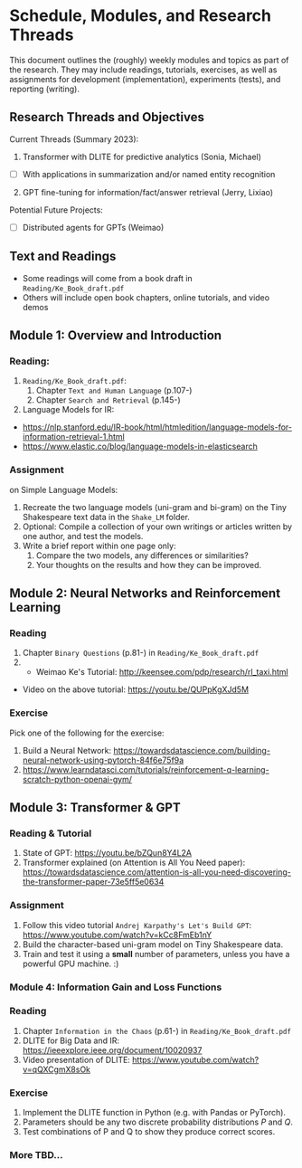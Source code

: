 # Schedule, Modules, and Research Threads

This document outlines the (roughly) weekly modules and topics as part of the research. 
They may include readings, tutorials, exercises, as well as assignments for development (implementation), experiments (tests), and reporting (writing).

## Research Threads and Objectives

Current Threads (Summary 2023): 

1. Transformer with DLITE for predictive analytics (Sonia, Michael)
  * [ ] With applications in summarization and/or named entity recognition
2. GPT fine-tuning for information/fact/answer retrieval (Jerry, Lixiao)

Potential Future Projects: 

* [ ] Distributed agents for GPTs (Weimao)

## Text and Readings

* Some readings will come from a book draft in `Reading/Ke_Book_draft.pdf`
* Others will include open book chapters, online tutorials, and video demos

## Module 1: Overview and Introduction

### Reading: 

1. `Reading/Ke_Book_draft.pdf`: 
   1. Chapter `Text and Human Language` (p.107-)
   2. Chapter `Search and Retrieval` (p.145-)
2. Language Models for IR:
  + https://nlp.stanford.edu/IR-book/html/htmledition/language-models-for-information-retrieval-1.html
  + https://www.elastic.co/blog/language-models-in-elasticsearch

### Assignment 

on Simple Language Models: 

1. Recreate the two language models (uni-gram and bi-gram) on the Tiny Shakespeare text data in the `Shake_LM` folder. 
2. Optional: Compile a collection of your own writings or articles written by one author, and test the models. 
3. Write a brief report within one page only: 
   1. Compare the two models, any differences or similarities? 
   2. Your thoughts on the results and how they can be improved. 

## Module 2: Neural Networks and Reinforcement Learning

### Reading

1. Chapter `Binary Questions` (p.81-) in `Reading/Ke_Book_draft.pdf` 
2. * Weimao Ke's Tutorial: http://keensee.com/pdp/research/rl_taxi.html
* Video on the above tutorial: https://youtu.be/QUPpKgXJd5M

### Exercise

Pick one of the following for the exercise: 

1. Build a Neural Network: https://towardsdatascience.com/building-neural-network-using-pytorch-84f6e75f9a
2. https://www.learndatasci.com/tutorials/reinforcement-q-learning-scratch-python-openai-gym/

## Module 3: Transformer & GPT

### Reading & Tutorial

1. State of GPT: https://youtu.be/bZQun8Y4L2A
2. Transformer explained (on Attention is All You Need paper): 
https://towardsdatascience.com/attention-is-all-you-need-discovering-the-transformer-paper-73e5ff5e0634

### Assignment 

1. Follow this video tutorial `Andrej Karpathy's Let's Build GPT`: https://www.youtube.com/watch?v=kCc8FmEb1nY
2. Build the character-based uni-gram model on Tiny Shakespeare data. 
3. Train and test it using a **small** number of parameters, unless you have a powerful GPU machine. :)


### Module 4: Information Gain and Loss Functions

### Reading

1. Chapter `Information in the Chaos` (p.61-) in `Reading/Ke_Book_draft.pdf` 
2. DLITE for Big Data and IR: https://ieeexplore.ieee.org/document/10020937
2. Video presentation of DLITE: https://www.youtube.com/watch?v=qQXCgmX8sOk

### Exercise

1. Implement the DLITE function in Python (e.g. with Pandas or PyTorch). 
2. Parameters should be any two discrete probability distributions $P$ and $Q$. 
3. Test combinations of P and Q to show they produce correct scores. 

### More TBD...

